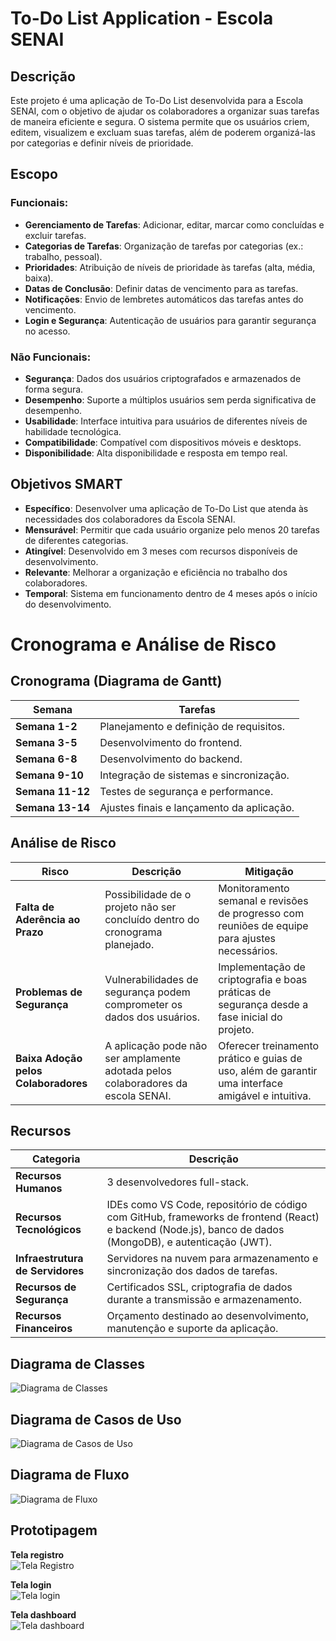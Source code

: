 # To-Do List Application - Escola SENAI

## Descrição

Este projeto é uma aplicação de To-Do List desenvolvida para a Escola SENAI, com o objetivo de ajudar os colaboradores a organizar suas tarefas de maneira eficiente e segura. O sistema permite que os usuários criem, editem, visualizem e excluam suas tarefas, além de poderem organizá-las por categorias e definir níveis de prioridade. 

## Escopo

### Funcionais:
- **Gerenciamento de Tarefas**: Adicionar, editar, marcar como concluídas e excluir tarefas.
- **Categorias de Tarefas**: Organização de tarefas por categorias (ex.: trabalho, pessoal).
- **Prioridades**: Atribuição de níveis de prioridade às tarefas (alta, média, baixa).
- **Datas de Conclusão**: Definir datas de vencimento para as tarefas.
- **Notificações**: Envio de lembretes automáticos das tarefas antes do vencimento.
- **Login e Segurança**: Autenticação de usuários para garantir segurança no acesso.

### Não Funcionais:
- **Segurança**: Dados dos usuários criptografados e armazenados de forma segura.
- **Desempenho**: Suporte a múltiplos usuários sem perda significativa de desempenho.
- **Usabilidade**: Interface intuitiva para usuários de diferentes níveis de habilidade tecnológica.
- **Compatibilidade**: Compatível com dispositivos móveis e desktops.
- **Disponibilidade**: Alta disponibilidade e resposta em tempo real.

## Objetivos SMART

- **Específico**: Desenvolver uma aplicação de To-Do List que atenda às necessidades dos colaboradores da Escola SENAI.
- **Mensurável**: Permitir que cada usuário organize pelo menos 20 tarefas de diferentes categorias.
- **Atingível**: Desenvolvido em 3 meses com recursos disponíveis de desenvolvimento.
- **Relevante**: Melhorar a organização e eficiência no trabalho dos colaboradores.
- **Temporal**: Sistema em funcionamento dentro de 4 meses após o início do desenvolvimento.

# Cronograma e Análise de Risco

## Cronograma (Diagrama de Gantt)

| Semana        | Tarefas                                       |
| ------------- | --------------------------------------------- |
| **Semana 1-2**  | Planejamento e definição de requisitos.       |
| **Semana 3-5**  | Desenvolvimento do frontend.                 |
| **Semana 6-8**  | Desenvolvimento do backend.                  |
| **Semana 9-10** | Integração de sistemas e sincronização.       |
| **Semana 11-12**| Testes de segurança e performance.           |
| **Semana 13-14**| Ajustes finais e lançamento da aplicação.    |

## Análise de Risco

| Risco                            | Descrição                                                                                   | Mitigação                                                                                   |
| --------------------------------- | ------------------------------------------------------------------------------------------- | ------------------------------------------------------------------------------------------- |
| **Falta de Aderência ao Prazo**   | Possibilidade de o projeto não ser concluído dentro do cronograma planejado.                 | Monitoramento semanal e revisões de progresso com reuniões de equipe para ajustes necessários.|
| **Problemas de Segurança**        | Vulnerabilidades de segurança podem comprometer os dados dos usuários.                       | Implementação de criptografia e boas práticas de segurança desde a fase inicial do projeto.   |
| **Baixa Adoção pelos Colaboradores**| A aplicação pode não ser amplamente adotada pelos colaboradores da escola SENAI.             | Oferecer treinamento prático e guias de uso, além de garantir uma interface amigável e intuitiva.|

## Recursos

| Categoria                         | Descrição                                                                                   |
| ---------------------------------- | ------------------------------------------------------------------------------------------- |
| **Recursos Humanos**               | 3 desenvolvedores full-stack.                                                               |
| **Recursos Tecnológicos**          | IDEs como VS Code, repositório de código com GitHub, frameworks de frontend (React) e backend (Node.js), banco de dados (MongoDB), e autenticação (JWT). |
| **Infraestrutura de Servidores**   | Servidores na nuvem para armazenamento e sincronização dos dados de tarefas.                |
| **Recursos de Segurança**          | Certificados SSL, criptografia de dados durante a transmissão e armazenamento.              |
| **Recursos Financeiros**           | Orçamento destinado ao desenvolvimento, manutenção e suporte da aplicação.                  |


## Diagrama de Classes

![Diagrama de Classes](docs/diagrams/diagrama_de_classes.png)

## Diagrama de Casos de Uso

![Diagrama de Casos de Uso](docs/diagrams/diagrama_de_casos_de_uso1.png)

## Diagrama de Fluxo

![Diagrama de Fluxo](docs/diagrams/diagrama_de_fluxo.png) 

## Prototipagem

**Tela registro**   
![Tela Registro](docs/diagrams/Tela_registro.png)

**Tela login**   
![Tela login](docs/diagrams/Tela_login.png)

**Tela dashboard**  
![Tela dashboard](docs/diagrams/Tela_dashboard1.png) 

